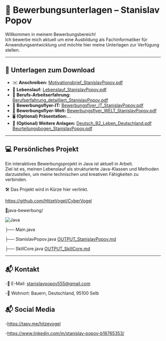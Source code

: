 # 💼 Bewerbungsunterlagen – Stanislav Popov

Willkommen in meinem Bewerbungsbereich!  
Ich bewerbe mich aktuell um eine Ausbildung als Fachinformatiker für Anwendungsentwicklung und möchte hier meine Unterlagen zur Verfügung stellen.

---

## 📄 Unterlagen zum Download

- ✉️ **Anschreiben:** [Motivationsbrief_StanislavPopov.pdf](./Motivationsbrief_StanislavPopov.pdf)
- 📃 **Lebenslauf:** [Lebenslauf_StanislavPopov.pdf](./Lebenslauf_StanislavPopov.pdf)
- 📃 **Berufs-Arbeitserfahrung:** [Berufserfahrung_detailliert_StanislavPopov.pdf](./Berufserfahrung_detailliert_StanislavPopov.pdf)
- 📃 **Bewerbungsflyer-IT:** [Bewerbungsflyer_IT_StanislavPopov.pdf](./Bewerbungsflyer_IT_StanislavPopov.pdf)
- 📃 **Bewerbungsflyer-Welt:** [Bewerbungsflyer_WELT_StanislavPopov.pdf](./Bewerbungsflyer_WELT_StanislavPopov.pdf)
- 🖥️ **(Optional) Präsentation:**...
- 📎 **(Optional) Weitere Anlagen:** [Deutsch_B2_Leben_Deutschland.pdf](./Deutsch_B2_Leben_Deutschland.pdf) [Beurteilungsbogen_StanislavPopov.pdf](./Beurteilungsbogen_StanislavPopov.pdf)

---

## 💻 Persönliches Projekt

Ein interaktives Bewerbungsprojekt in Java ist aktuell in Arbeit.  
Ziel ist es, meinen Lebenslauf als strukturierte Java-Klassen und Methoden darzustellen, um meine technischen und kreativen Fähigkeiten zu verbinden.

🛠️ Das Projekt wird in Kürze hier verlinkt.

https://github.com/HitzeVogel/CyberVogel

🧠java-bewerbung/ 

![Java](https://img.shields.io/badge/Code-Java-orange?logo=java)

├── Main.java

├── StanislavPopov.java [OUTPUT_StanislavPopov.md](./OUTPUT_StanislavPopov.md) 

├── SkillCore.java [OUTPUT_SkillCore.md](./OUTPUT_SkillCore.md) 

---

## 📬 Kontakt

-📧 E-Mail: stanislavpopov555@gmail.com

-📍 Wohnort: Bauern, Deutschland, 95100 Selb

## 📬 Social Media
-https://tapy.me/hitzevogel

-https://www.linkedin.com/in/stanislav-popov-b18765353/

